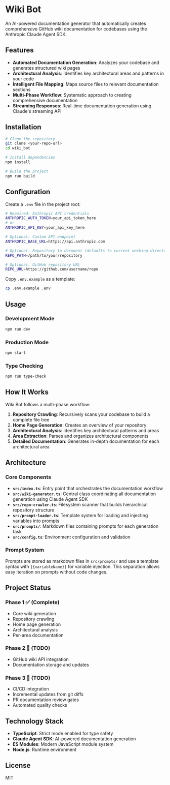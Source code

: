 # Wiki Bot

An AI-powered documentation generator that automatically creates comprehensive GitHub wiki documentation for codebases using the Anthropic Claude Agent SDK.

## Features

- **Automated Documentation Generation**: Analyzes your codebase and generates structured wiki pages
- **Architectural Analysis**: Identifies key architectural areas and patterns in your code
- **Intelligent File Mapping**: Maps source files to relevant documentation sections
- **Multi-Phase Workflow**: Systematic approach to creating comprehensive documentation
- **Streaming Responses**: Real-time documentation generation using Claude's streaming API

## Installation

```bash
# Clone the repository
git clone <your-repo-url>
cd wiki_bot

# Install dependencies
npm install

# Build the project
npm run build
```

## Configuration

Create a `.env` file in the project root:

```bash
# Required: Anthropic API credentials
ANTHROPIC_AUTH_TOKEN=your_api_token_here
# or
ANTHROPIC_API_KEY=your_api_key_here

# Optional: Custom API endpoint
ANTHROPIC_BASE_URL=https://api.anthropic.com

# Optional: Repository to document (defaults to current working directory)
REPO_PATH=/path/to/your/repository

# Optional: GitHub repository URL
REPO_URL=https://github.com/username/repo
```

Copy `.env.example` as a template:

```bash
cp .env.example .env
```

## Usage

### Development Mode

```bash
npm run dev
```

### Production Mode

```bash
npm start
```

### Type Checking

```bash
npm run type-check
```

## How It Works

Wiki Bot follows a multi-phase workflow:

1. **Repository Crawling**: Recursively scans your codebase to build a complete file tree
2. **Home Page Generation**: Creates an overview of your repository
3. **Architectural Analysis**: Identifies key architectural patterns and areas
4. **Area Extraction**: Parses and organizes architectural components
5. **Detailed Documentation**: Generates in-depth documentation for each architectural area

## Architecture

### Core Components

- **`src/index.ts`**: Entry point that orchestrates the documentation workflow
- **`src/wiki-generator.ts`**: Central class coordinating all documentation generation using Claude Agent SDK
- **`src/repo-crawler.ts`**: Filesystem scanner that builds hierarchical repository structure
- **`src/prompt-loader.ts`**: Template system for loading and injecting variables into prompts
- **`src/prompts/`**: Markdown files containing prompts for each generation task
- **`src/config.ts`**: Environment configuration and validation

### Prompt System

Prompts are stored as markdown files in `src/prompts/` and use a template syntax with `{{variableName}}` for variable injection. This separation allows easy iteration on prompts without code changes.

## Project Status

### Phase 1 ✅ (Complete)
- Core wiki generation
- Repository crawling
- Home page generation
- Architectural analysis
- Per-area documentation

### Phase 2 🚧 (TODO)
- GitHub wiki API integration
- Documentation storage and updates

### Phase 3 🚧 (TODO)
- CI/CD integration
- Incremental updates from git diffs
- PR documentation review gates
- Automated quality checks

## Technology Stack

- **TypeScript**: Strict mode enabled for type safety
- **Claude Agent SDK**: AI-powered documentation generation
- **ES Modules**: Modern JavaScript module system
- **Node.js**: Runtime environment

## License

MIT
